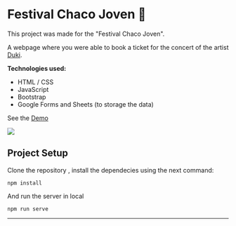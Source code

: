 # Festival Chaco Joven :musical_note:

This project was made for the "Festival Chaco Joven".

A webpage where you were able to book a ticket for the concert of the artist [Duki](https://www.instagram.com/dukissj).

**Technologies used:**

- HTML / CSS
- JavaScript
- Bootstrap
- Google Forms and Sheets (to storage the data)

See the [Demo](https://emanuelnav.github.io/festival-duki/ "Demo")

![](https://i.imgur.com/oEwbXnq.png)

## Project Setup

Clone the repository , install the dependecies using the next command:

```
npm install
```

And run the server in local

```
npm run serve
```

---
